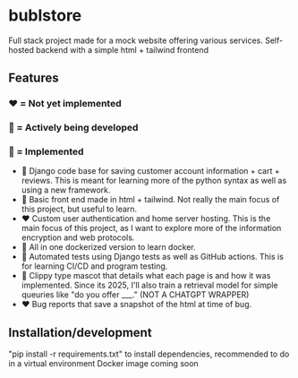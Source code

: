 # bublstore
Full stack project made for a mock website offering various services. Self-hosted backend with a simple html + tailwind frontend

## Features 
### ❤️ = Not yet implemented 
### 💛 = Actively being developed 
### 💚 = Implemented
- 💚 Django code base for saving customer account information + cart + reviews. This is meant for learning more of the python syntax as well as using a new framework.
- 💚 Basic front end made in html + tailwind. Not really the main focus of this project, but useful to learn.
- ❤️ Custom user authentication and home server hosting. This is the main focus of this project, as I want to explore more of the information encryption and web protocols.
- 💚 All in one dockerized version to learn docker.
- 💛 Automated tests using Django tests as well as GitHub actions. This is for learning CI/CD and program testing.
- 💛 Clippy type mascot that details what each page is and how it was implemented. Since its 2025, I'll also train a retrieval model for simple queuries like "do you offer ___." (NOT A CHATGPT WRAPPER)
- ❤️ Bug reports that save a snapshot of the html at time of bug.

## Installation/development
"pip install -r requirements.txt" to install dependencies, recommended to do in a virtual environment
Docker image coming soon